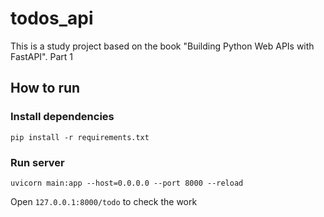 # todos_api
This is a study project based on the book "Building Python Web APIs with FastAPI". Part 1

## How to run
### Install dependencies
```
pip install -r requirements.txt
```
### Run server
```
uvicorn main:app --host=0.0.0.0 --port 8000 --reload
```
Open `127.0.0.1:8000/todo` to check the work

